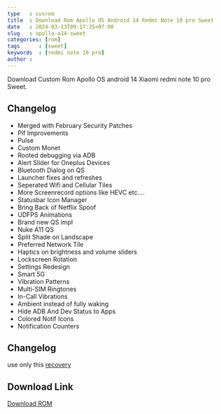 ```yaml
---
type   : cusrom
title  : Download Rom Apollo OS Android 14 Redmi Note 10 pro Sweet
date   : 2024-03-13T09:17:35+07:00
slug   : apolla-a14-sweet
categories: [rom]
tags      : [sweet]
keywords  : [redmi note 10 pro]
author : 
---
```


Download Custom Rom Apollo OS android 14 Xiaomi redmi note 10 pro Sweet.

## Changelog
- Merged with February Security Patches
- Pif Improvements
- Pulse
- Custom Monet
- Rooted debugging via ADB
- Alert Slider for Oneplus Devices
- Bluetooth Dialog on QS
- Launcher fixes and refreshes
- Seperated Wifi and Cellular Tiles
- More Screenrecord options like HEVC etc....
- Statusbar Icon Manager
- Bring Back of Netflix Spoof
- UDFPS Animations
- Brand new QS impl
- Nuke A11 QS
- Split Shade on Landscape
- Preferred Network Tile
- Haptics on brightness and volume sliders
- Lockscreen Rotation
- Settings Redesign
- Smart 5G
- Vibration Patterns
- Multi-SIM Ringtones
- In-Call Vibrations
- Ambient instead of fully waking
- Hide ADB And Dev Status to Apps
- Colored Notif Icons
- Notification Counters

## Changelog
use only this [recovery](https://github.com/basamaryan/android_device_xiaomi_sweet-TWRP/releases/download/R11.1_6/OrangeFox-R11.1_6-Unofficial-sweet-EROFSCompression.zip)

## Download Link
[Download ROM](https://www.pling.com/p/2126443/)

